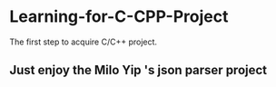 # Learning-for-C-CPP-Project
The first step to acquire C/C++ project.

## Just enjoy the Milo Yip 's json parser project

